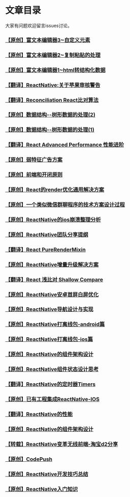 # 文章目录

大家有问题欢迎留言issues讨论。

### [【原创】富文本编辑器3~自定义元素](https://github.com/cnsnake11/blog/blob/master/%E5%85%B6%E5%AE%83/%E5%AF%8C%E6%96%87%E6%9C%AC%E7%BC%96%E8%BE%91%E5%99%A83~%E8%87%AA%E5%AE%9A%E4%B9%89%E5%85%83%E7%B4%A0.md)

### [【原创】富文本编辑器2~复制粘贴的处理](https://github.com/cnsnake11/blog/blob/master/%E5%85%B6%E5%AE%83/%E5%AF%8C%E6%96%87%E6%9C%AC%E7%BC%96%E8%BE%91%E5%99%A82~%E5%A4%8D%E5%88%B6%E7%B2%98%E8%B4%B4%E7%9A%84%E5%A4%84%E7%90%86.md)

### [【原创】富文本编辑器1~html转结构化数据](https://github.com/cnsnake11/blog/blob/master/%E5%85%B6%E5%AE%83/%E5%AF%8C%E6%96%87%E6%9C%AC%E7%BC%96%E8%BE%91%E5%99%A81~html%E8%BD%AC%E7%BB%93%E6%9E%84%E5%8C%96%E6%95%B0%E6%8D%AE.md)

### [【翻译】ReactNative:关于苹果审核警告](https://github.com/cnsnake11/blog/blob/master/ReactNative%E7%BF%BB%E8%AF%91/ReactNative%20:%20A%20warning%20from%20Apple.md)

### [【翻译】Reconciliation React比对算法](https://github.com/cnsnake11/blog/blob/master/ReactNative%E7%BF%BB%E8%AF%91/Reconciliation.md)

### [【原创】数据结构--树形数据的处理(2)](https://github.com/cnsnake11/blog/blob/master/%E5%85%B6%E5%AE%83/%E6%95%B0%E6%8D%AE%E7%BB%93%E6%9E%84--%E6%A0%91%E5%BD%A2%E6%95%B0%E6%8D%AE%E7%9A%84%E5%A4%84%E7%90%862.md)

### [【原创】数据结构--树形数据的处理(1)](https://github.com/cnsnake11/blog/blob/master/%E5%85%B6%E5%AE%83/%E6%95%B0%E6%8D%AE%E7%BB%93%E6%9E%84--%E6%A0%91%E5%9E%8B%E6%95%B0%E6%8D%AE%E7%9A%84%E5%A4%84%E7%90%86(1).md)

### [【翻译】React Advanced Performance 性能进阶](https://github.com/cnsnake11/blog/blob/master/ReactNative%E7%BF%BB%E8%AF%91/React%20Advanced%20Performance.md)

### [【原创】弱特征广告方案](https://github.com/cnsnake11/blog/blob/master/%E5%85%B6%E5%AE%83/%E5%BC%B1%E7%89%B9%E5%BE%81%E5%B9%BF%E5%91%8A%E6%96%B9%E6%A1%88.md)

### [【原创】前端和开闭原则](https://github.com/cnsnake11/blog/blob/master/%E5%85%B6%E5%AE%83/%E5%89%8D%E7%AB%AF%E5%92%8C%E5%BC%80%E9%97%AD%E5%8E%9F%E5%88%99.md)

### [【原创】React的render优化通用解决方案](https://github.com/cnsnake11/blog/blob/master/ReactNative%E5%BC%80%E5%8F%91%E6%8C%87%E5%AF%BC/React%E7%9A%84render%E4%BC%98%E5%8C%96%E6%A1%86%E6%9E%B6.md)

### [【原创】一个类似微信群聊程序的技术方案设计过程](https://github.com/cnsnake11/blog/blob/master/%E5%85%B6%E5%AE%83/%E4%B8%80%E4%B8%AA%E7%B1%BB%E4%BC%BC%E5%BE%AE%E4%BF%A1%E7%BE%A4%E8%81%8A%E7%A8%8B%E5%BA%8F%E7%9A%84%E6%8A%80%E6%9C%AF%E6%96%B9%E6%A1%88%E8%AE%BE%E8%AE%A1%E8%BF%87%E7%A8%8B.md)

### [【原创】ReactNative的ios崩溃整理分析](https://github.com/cnsnake11/blog/blob/master/ReactNative%E5%BC%80%E5%8F%91%E6%8C%87%E5%AF%BC/ReactNative%E7%9A%84ios%E5%B4%A9%E6%BA%83%E6%95%B4%E7%90%86%E5%88%86%E6%9E%90.md)

### [【原创】ReactNative团队分享提纲](https://github.com/cnsnake11/blog/blob/master/ReactNative%E5%BC%80%E5%8F%91%E6%8C%87%E5%AF%BC/ReactNative%E5%88%86%E4%BA%AB.md)

### [【翻译】React PureRenderMixin](https://github.com/cnsnake11/blog/blob/master/ReactNative%E7%BF%BB%E8%AF%91/React%20PureRenderMixin.md)

### [【原创】ReactNative增量升级解决方案](https://github.com/cnsnake11/blog/blob/master/ReactNative%E5%BC%80%E5%8F%91%E6%8C%87%E5%AF%BC/ReactNative%E5%A2%9E%E9%87%8F%E5%8D%87%E7%BA%A7%E6%96%B9%E6%A1%88.md)

### [【翻译】React 浅比对 Shallow Compare](https://github.com/cnsnake11/blog/blob/master/ReactNative%E7%BF%BB%E8%AF%91/React%20Shallow%20Compare.md)

### [【原创】ReactNative安卓首屏白屏优化](https://github.com/cnsnake11/blog/blob/master/ReactNative%E5%BC%80%E5%8F%91%E6%8C%87%E5%AF%BC/ReactNative%E5%AE%89%E5%8D%93%E9%A6%96%E5%B1%8F%E7%99%BD%E5%B1%8F%E4%BC%98%E5%8C%96.md)

### [【原创】ReactNative导航设计与实现](https://github.com/cnsnake11/blog/blob/master/ReactNative%E5%BC%80%E5%8F%91%E6%8C%87%E5%AF%BC/ReactNative%E5%AF%BC%E8%88%AA%E8%AE%BE%E8%AE%A1%E4%B8%8E%E5%AE%9E%E7%8E%B0.md)

### [【原创】ReactNative打离线包-android篇](https://github.com/cnsnake11/blog/blob/master/ReactNative%E5%BC%80%E5%8F%91%E6%8C%87%E5%AF%BC/ReactNative%E6%89%93%E7%A6%BB%E7%BA%BF%E5%8C%85-android%E7%AF%87.md)

### [【原创】ReactNative打离线包-ios篇](https://github.com/cnsnake11/blog/blob/master/ReactNative%E5%BC%80%E5%8F%91%E6%8C%87%E5%AF%BC/ReactNative%E6%89%93%E7%A6%BB%E7%BA%BF%E5%8C%85-ios%E7%AF%87.md)

### [【原创】ReactNative的组件架构设计](https://github.com/cnsnake11/blog/blob/master/ReactNative%E5%BC%80%E5%8F%91%E6%8C%87%E5%AF%BC/ReactNative%E7%9A%84%E6%9E%B6%E6%9E%84%E8%AE%BE%E8%AE%A1.md)

### [【原创】ReactNative组件状态设计思考](https://github.com/cnsnake11/blog/blob/master/ReactNative%E5%BC%80%E5%8F%91%E6%8C%87%E5%AF%BC/ReactNative%E7%BB%84%E4%BB%B6%E7%8A%B6%E6%80%81%E8%AE%BE%E8%AE%A1%E6%80%9D%E8%80%83.md)

### [【翻译】ReactNative的定时器Timers](https://github.com/cnsnake11/blog/blob/master/ReactNative%E7%BF%BB%E8%AF%91/react-native%E7%9A%84%E5%AE%9A%E6%97%B6%E5%99%A8.md)

### [【原创】已有工程集成ReactNative-IOS](https://github.com/cnsnake11/blog/blob/master/ReactNative%E5%BC%80%E5%8F%91%E6%8C%87%E5%AF%BC/%E5%B7%B2%E6%9C%89%E5%B7%A5%E7%A8%8B%E9%9B%86%E6%88%90ReactNaitve-IOS.md)

### [【翻译】ReactNative的性能](https://github.com/cnsnake11/blog/blob/master/ReactNative%E7%BF%BB%E8%AF%91/react-native%E7%9A%84%E6%80%A7%E8%83%BD.md)

### [【原创】ReactNative的组件架构设计](https://github.com/cnsnake11/blog/blob/master/ReactNative%E5%BC%80%E5%8F%91%E6%8C%87%E5%AF%BC/ReactNative%E7%9A%84%E6%9E%B6%E6%9E%84%E8%AE%BE%E8%AE%A1.md)

### [【转载】ReactNative变革无线前端-淘宝d2分享](https://github.com/cnsnake11/blog/blob/master/ReactNative%E5%BC%80%E5%8F%91%E6%8C%87%E5%AF%BC/%E6%B7%98%E5%AE%9Dd2%E5%88%86%E4%BA%AB-ReactNative%E5%8F%98%E9%9D%A9%E6%97%A0%E7%BA%BF%E5%89%8D%E7%AB%AF.md)

### [【原创】CodePush](https://github.com/cnsnake11/blog/blob/master/ReactNative%E5%BC%80%E5%8F%91%E6%8C%87%E5%AF%BC/CodePush.md)

### [【原创】ReactNative开发技巧总结](https://github.com/cnsnake11/blog/blob/master/ReactNative%E5%BC%80%E5%8F%91%E6%8C%87%E5%AF%BC/ReactNative%E5%BC%80%E5%8F%91%E6%8A%80%E5%B7%A7%E6%80%BB%E7%BB%93.md)

### [【原创】ReactNative入门知识](https://github.com/cnsnake11/blog/blob/master/ReactNative%E5%BC%80%E5%8F%91%E6%8C%87%E5%AF%BC/ReactNative%E5%85%A5%E9%97%A8%E7%9F%A5%E8%AF%86.md)





